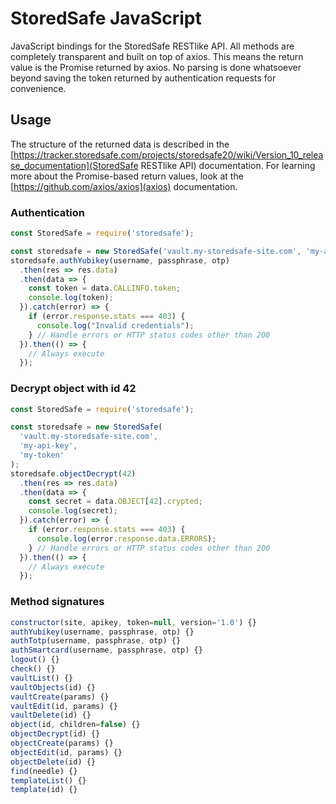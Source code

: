 # StoredSafe JavaScript
JavaScript bindings for the StoredSafe RESTlike API. All methods are completely transparent and built on top of axios. This means the return value is the Promise returned by axios. No parsing is done whatsoever beyond saving the token returned by authentication requests for convenience.

## Usage
The structure of the returned data is described in the [https://tracker.storedsafe.com/projects/storedsafe20/wiki/Version_10_release_documentation](StoredSafe RESTlike API) documentation.
For learning more about the Promise-based return values, look at the [https://github.com/axios/axios](axios) documentation.

### Authentication
```javascript
const StoredSafe = require('storedsafe');

const storedsafe = new StoredSafe('vault.my-storedsafe-site.com', 'my-api-key');
storedsafe.authYubikey(username, passphrase, otp)
  .then(res => res.data)
  .then(data => {
    const token = data.CALLINFO.token;
    console.log(token);
  }).catch(error) => {
    if (error.response.stats === 403) {
      console.log("Invalid credentials");
    } // Handle errors or HTTP status codes other than 200
  }).then(() => {
    // Always execute
  });
```

### Decrypt object with id 42
```javascript
const StoredSafe = require('storedsafe');

const storedsafe = new StoredSafe(
  'vault.my-storedsafe-site.com',
  'my-api-key',
  'my-token'
);
storedsafe.objectDecrypt(42)
  .then(res => res.data)
  .then(data => {
    const secret = data.OBJECT[42].crypted;
    console.log(secret);
  }).catch(error) => {
    if (error.response.stats === 403) {
      console.log(error.response.data.ERRORS);
    } // Handle errors or HTTP status codes other than 200
  }).then(() => {
    // Always execute
  });
```

### Method signatures
```javascript
constructor(site, apikey, token=null, version='1.0') {}
authYubikey(username, passphrase, otp) {}
authTotp(username, passphrase, otp) {}
authSmartcard(username, passphrase, otp) {}
logout() {}
check() {}
vaultList() {}
vaultObjects(id) {}
vaultCreate(params) {}
vaultEdit(id, params) {}
vaultDelete(id) {}
object(id, children=false) {}
objectDecrypt(id) {}
objectCreate(params) {}
objectEdit(id, params) {}
objectDelete(id) {}
find(needle) {}
templateList() {}
template(id) {}
```
